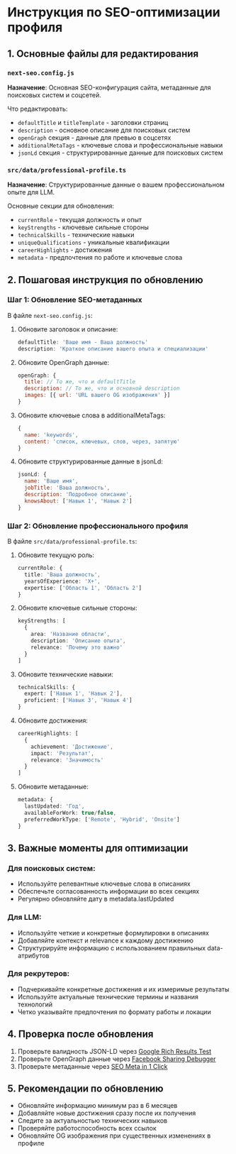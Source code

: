 # Инструкция по SEO-оптимизации профиля

## 1. Основные файлы для редактирования

### `next-seo.config.js`
**Назначение**: Основная SEO-конфигурация сайта, метаданные для поисковых систем и соцсетей.

Что редактировать:
- `defaultTitle` и `titleTemplate` - заголовки страниц
- `description` - основное описание для поисковых систем
- `openGraph` секция - данные для превью в соцсетях
- `additionalMetaTags` - ключевые слова и профессиональные навыки
- `jsonLd` секция - структурированные данные для поисковых систем

### `src/data/professional-profile.ts`
**Назначение**: Структурированные данные о вашем профессиональном опыте для LLM.

Основные секции для обновления:
- `currentRole` - текущая должность и опыт
- `keyStrengths` - ключевые сильные стороны
- `technicalSkills` - технические навыки
- `uniqueQualifications` - уникальные квалификации
- `careerHighlights` - достижения
- `metadata` - предпочтения по работе и ключевые слова

## 2. Пошаговая инструкция по обновлению

### Шаг 1: Обновление SEO-метаданных
В файле `next-seo.config.js`:
1. Обновите заголовок и описание:
   ```javascript
   defaultTitle: 'Ваше имя - Ваша должность'
   description: 'Краткое описание вашего опыта и специализации'
   ```

2. Обновите OpenGraph данные:
   ```javascript
   openGraph: {
     title: // То же, что и defaultTitle
     description: // То же, что и основной description
     images: [{ url: 'URL вашего OG изображения' }]
   }
   ```

3. Обновите ключевые слова в additionalMetaTags:
   ```javascript
   {
     name: 'keywords',
     content: 'список, ключевых, слов, через, запятую'
   }
   ```

4. Обновите структурированные данные в jsonLd:
   ```javascript
   jsonLd: {
     name: 'Ваше имя',
     jobTitle: 'Ваша должность',
     description: 'Подробное описание',
     knowsAbout: ['Навык 1', 'Навык 2']
   }
   ```

### Шаг 2: Обновление профессионального профиля
В файле `src/data/professional-profile.ts`:

1. Обновите текущую роль:
   ```typescript
   currentRole: {
     title: 'Ваша должность',
     yearsOfExperience: 'X+',
     expertise: ['Область 1', 'Область 2']
   }
   ```

2. Обновите ключевые сильные стороны:
   ```typescript
   keyStrengths: [
     {
       area: 'Название области',
       description: 'Описание опыта',
       relevance: 'Почему это важно'
     }
   ]
   ```

3. Обновите технические навыки:
   ```typescript
   technicalSkills: {
     expert: ['Навык 1', 'Навык 2'],
     proficient: ['Навык 3', 'Навык 4']
   }
   ```

4. Обновите достижения:
   ```typescript
   careerHighlights: [
     {
       achievement: 'Достижение',
       impact: 'Результат',
       relevance: 'Значимость'
     }
   ]
   ```

5. Обновите метаданные:
   ```typescript
   metadata: {
     lastUpdated: 'Год',
     availableForWork: true/false,
     preferredWorkType: ['Remote', 'Hybrid', 'Onsite']
   }
   ```

## 3. Важные моменты для оптимизации

### Для поисковых систем:
- Используйте релевантные ключевые слова в описаниях
- Обеспечьте согласованность информации во всех секциях
- Регулярно обновляйте дату в metadata.lastUpdated

### Для LLM:
- Используйте четкие и конкретные формулировки в описаниях
- Добавляйте контекст и relevance к каждому достижению
- Структурируйте информацию с использованием правильных data-атрибутов

### Для рекрутеров:
- Подчеркивайте конкретные достижения и их измеримые результаты
- Используйте актуальные технические термины и названия технологий
- Четко указывайте предпочтения по формату работы и локации

## 4. Проверка после обновления

1. Проверьте валидность JSON-LD через [Google Rich Results Test](https://search.google.com/test/rich-results)
2. Проверьте OpenGraph данные через [Facebook Sharing Debugger](https://developers.facebook.com/tools/debug/)
3. Проверьте метаданные через [SEO Meta in 1 Click](https://chrome.google.com/webstore/detail/seo-meta-in-1-click/bjogjfinolnhfhkbipphpdlldadpnmhc)

## 5. Рекомендации по обновлению

- Обновляйте информацию минимум раз в 6 месяцев
- Добавляйте новые достижения сразу после их получения
- Следите за актуальностью технических навыков
- Проверяйте работоспособность всех ссылок
- Обновляйте OG изображения при существенных изменениях в профиле 